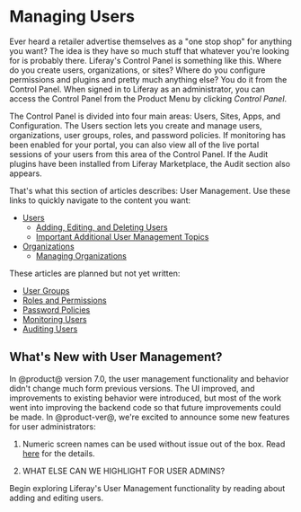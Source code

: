 # Managing Users

Ever heard a  retailer advertise themselves as a "one stop shop" for anything
you want? The idea is they have so much stuff that whatever you're looking for
is probably there. Liferay's Control Panel is something like this. Where do you
create users, organizations, or sites? Where do you configure permissions and
plugins and pretty much anything else? You do it from the Control Panel. When
signed in to Liferay as an administrator, you can access the Control Panel from
the Product Menu by clicking *Control Panel*.

<!-- REPLACE [Figure 1: Administrators can access the Control Panel from the Product
Menu.](../../images/usrmgmt-control-panel.png) -->

The Control Panel is divided into four main areas: Users, Sites, Apps,
and Configuration. The Users section lets you create and manage users,
organizations, user groups, roles, and password policies. If monitoring has been
enabled for your portal, you can also view all of the live portal sessions of
your users from this area of the Control Panel. If the Audit plugins have been
installed from Liferay Marketplace, the Audit section also appears.

That's what this section of articles describes: User Management. Use these links
to quickly navigate to the content you want:

- [Users](/discover/deployment/-/knowledge_base/7-1/users-and-organizations)
    - [Adding, Editing, and Deleting Users](/discover/deployment/-/knowledge_base/7-1/adding-editing-and-deleting-users)
    - [Important Additional User Management Topics](/discover/deployment/-/knowledge_base/7-1/user-management-additional-topics)
- [Organizations](/discover/deployment/-/knowledge_base/7-1/organizations)
    - [Managing Organizations](/discover/deployment/-/knowledge_base/7-1/managing-organizations)

These articles are planned but not yet written:

- [User Groups](/discover/deployment/-/knowledge_base/7-1/user-groups)
- [Roles and Permissions](/discover/deployment/-/knowledge_base/7-1/roles-and-permissions)
- [Password Policies](/discover/deployment/-/knowledge_base/7-1/password-policies)
- [Monitoring Users](/discover/deployment/-/knowledge_base/7-1/monitoring-users)
- [Auditing Users](/discover/deployment/-/knowledge_base/7-1/auditing-users)

## What's New with User Management?

In @product@ version 7.0, the user management functionality and behavior didn't
change much form previous versions. The UI improved, and improvements to
existing behavior were introduced, but most of the work went into improving the
backend code so that future improvements could be made. In @product-ver@, we're
excited to announce some new features for user administrators:

1.  Numeric screen names can be used without issue out of the box. Read
    [here](/discover/deployment/-/knowledge_base/7-0/user-management-additional-topics#numeric-screen-names) for the details.

2.  WHAT ELSE CAN WE HIGHLIGHT FOR USER ADMINS?

<!-- REPLACE [Figure 2: The Users section of the Control Panel. This screenshot shows a portal that doesn't have the EE Audit plugin installed.](../../images/usrmgmt-users.png) -->

Begin exploring Liferay's User Management functionality by reading about
adding and editing users. 

<!-- Perhaps make a table showing similarities and differences between the
parallel sites vs. portal-wide user functionality
-->
